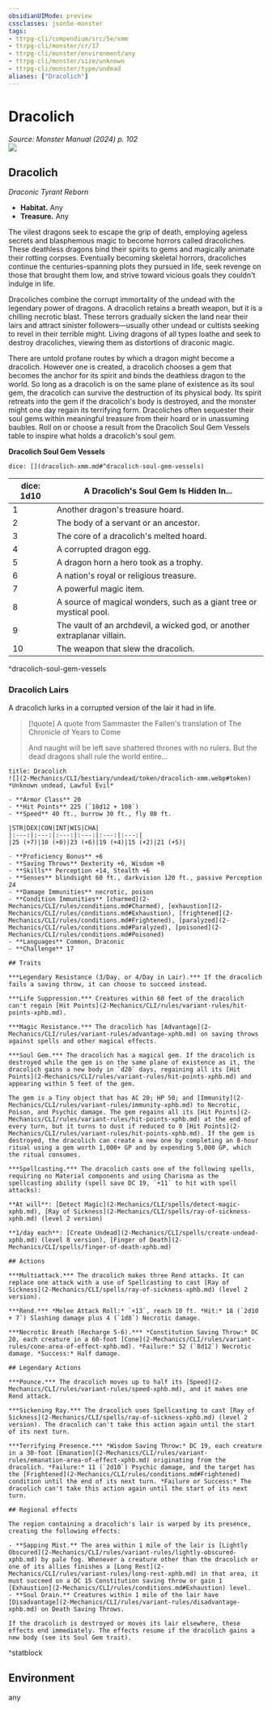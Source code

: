 ```yaml
---
obsidianUIMode: preview
cssclasses: json5e-monster
tags:
- ttrpg-cli/compendium/src/5e/xmm
- ttrpg-cli/monster/cr/17
- ttrpg-cli/monster/environment/any
- ttrpg-cli/monster/size/unknown
- ttrpg-cli/monster/type/undead
aliases: ["Dracolich"]
---
```

# Dracolich
*Source: Monster Manual (2024) p. 102*  
![](2-Mechanics/CLI/books/monster-manual-2025/img/dracolich.webp#right)

## Dracolich

*Draconic Tyrant Reborn*

- **Habitat.** Any  
- **Treasure.** Any  

The vilest dragons seek to escape the grip of death, employing ageless secrets and blasphemous magic to become horrors called dracoliches. These deathless dragons bind their spirits to gems and magically animate their rotting corpses. Eventually becoming skeletal horrors, dracoliches continue the centuries-spanning plots they pursued in life, seek revenge on those that brought them low, and strive toward vicious goals they couldn't indulge in life.

Dracoliches combine the corrupt immortality of the undead with the legendary power of dragons. A dracolich retains a breath weapon, but it is a chilling necrotic blast. These terrors gradually sicken the land near their lairs and attract sinister followers—usually other undead or cultists seeking to revel in their terrible might. Living dragons of all types loathe and seek to destroy dracoliches, viewing them as distortions of draconic magic.

There are untold profane routes by which a dragon might become a dracolich. However one is created, a dracolich chooses a gem that becomes the anchor for its spirit and binds the deathless dragon to the world. So long as a dracolich is on the same plane of existence as its soul gem, the dracolich can survive the destruction of its physical body. Its spirit retreats into the gem if the dracolich's body is destroyed, and the monster might one day regain its terrifying form. Dracoliches often sequester their soul gems within meaningful treasure from their hoard or in unassuming baubles. Roll on or choose a result from the Dracolich Soul Gem Vessels table to inspire what holds a dracolich's soul gem.

**Dracolich Soul Gem Vessels**

`dice: [](dracolich-xmm.md#^dracolich-soul-gem-vessels)`

| dice: 1d10 | A Dracolich's Soul Gem Is Hidden In... |
|------------|----------------------------------------|
| 1 | Another dragon's treasure hoard. |
| 2 | The body of a servant or an ancestor. |
| 3 | The core of a dracolich's melted hoard. |
| 4 | A corrupted dragon egg. |
| 5 | A dragon horn a hero took as a trophy. |
| 6 | A nation's royal or religious treasure. |
| 7 | A powerful magic item. |
| 8 | A source of magical wonders, such as a giant tree or mystical pool. |
| 9 | The vault of an archdevil, a wicked god, or another extraplanar villain. |
| 10 | The weapon that slew the dracolich. |
^dracolich-soul-gem-vessels

### Dracolich Lairs

A dracolich lurks in a corrupted version of the lair it had in life.

> [!quote] A quote from Sammaster the Fallen's translation of The Chronicle of Years to Come  
> 
> And naught will be left save shattered thrones with no rulers. But the dead dragons shall rule the world entire...


```ad-statblock
title: Dracolich
![](2-Mechanics/CLI/bestiary/undead/token/dracolich-xmm.webp#token)
*Unknown undead, Lawful Evil*

- **Armor Class** 20 
- **Hit Points** 225 (`18d12 + 108`) 
- **Speed** 40 ft., burrow 30 ft., fly 80 ft.

|STR|DEX|CON|INT|WIS|CHA|
|:---:|:---:|:---:|:---:|:---:|:---:|
|25 (+7)|10 (+0)|23 (+6)|19 (+4)|15 (+2)|21 (+5)|

- **Proficiency Bonus** +6
- **Saving Throws** Dexterity +6, Wisdom +8
- **Skills** Perception +14, Stealth +6
- **Senses** blindsight 60 ft., darkvision 120 ft., passive Perception 24
- **Damage Immunities** necrotic, poison
- **Condition Immunities** [charmed](2-Mechanics/CLI/rules/conditions.md#Charmed), [exhaustion](2-Mechanics/CLI/rules/conditions.md#Exhaustion), [frightened](2-Mechanics/CLI/rules/conditions.md#Frightened), [paralyzed](2-Mechanics/CLI/rules/conditions.md#Paralyzed), [poisoned](2-Mechanics/CLI/rules/conditions.md#Poisoned)
- **Languages** Common, Draconic
- **Challenge** 17

## Traits

***Legendary Resistance (3/Day, or 4/Day in Lair).*** If the dracolich fails a saving throw, it can choose to succeed instead.

***Life Suppression.*** Creatures within 60 feet of the dracolich can't regain [Hit Points](2-Mechanics/CLI/rules/variant-rules/hit-points-xphb.md).

***Magic Resistance.*** The dracolich has [Advantage](2-Mechanics/CLI/rules/variant-rules/advantage-xphb.md) on saving throws against spells and other magical effects.

***Soul Gem.*** The dracolich has a magical gem. If the dracolich is destroyed while the gem is on the same plane of existence as it, the dracolich gains a new body in `d20` days, regaining all its [Hit Points](2-Mechanics/CLI/rules/variant-rules/hit-points-xphb.md) and appearing within 5 feet of the gem.

The gem is a Tiny object that has AC 20; HP 50; and [Immunity](2-Mechanics/CLI/rules/variant-rules/immunity-xphb.md) to Necrotic, Poison, and Psychic damage. The gem regains all its [Hit Points](2-Mechanics/CLI/rules/variant-rules/hit-points-xphb.md) at the end of every turn, but it turns to dust if reduced to 0 [Hit Points](2-Mechanics/CLI/rules/variant-rules/hit-points-xphb.md). If the gem is destroyed, the dracolich can create a new one by completing an 8-hour ritual using a gem worth 1,000+ GP and by expending 5,000 GP, which the ritual consumes.

***Spellcasting.*** The dracolich casts one of the following spells, requiring no Material components and using Charisma as the spellcasting ability (spell save DC 19, `+11` to hit with spell attacks):

**At will**: [Detect Magic](2-Mechanics/CLI/spells/detect-magic-xphb.md), [Ray of Sickness](2-Mechanics/CLI/spells/ray-of-sickness-xphb.md) (level 2 version)

**1/day each**: [Create Undead](2-Mechanics/CLI/spells/create-undead-xphb.md) (level 8 version), [Finger of Death](2-Mechanics/CLI/spells/finger-of-death-xphb.md)

## Actions

***Multiattack.*** The dracolich makes three Rend attacks. It can replace one attack with a use of Spellcasting to cast [Ray of Sickness](2-Mechanics/CLI/spells/ray-of-sickness-xphb.md) (level 2 version).

***Rend.*** *Melee Attack Roll:* `+13`, reach 10 ft. *Hit:* 18 (`2d10 + 7`) Slashing damage plus 4 (`1d8`) Necrotic damage.

***Necrotic Breath (Recharge 5-6).*** *Constitution Saving Throw:* DC 20, each creature in a 60-foot [Cone](2-Mechanics/CLI/rules/variant-rules/cone-area-of-effect-xphb.md). *Failure:* 52 (`8d12`) Necrotic damage. *Success:* Half damage.

## Legendary Actions

***Pounce.*** The dracolich moves up to half its [Speed](2-Mechanics/CLI/rules/variant-rules/speed-xphb.md), and it makes one Rend attack.

***Sickening Ray.*** The dracolich uses Spellcasting to cast [Ray of Sickness](2-Mechanics/CLI/spells/ray-of-sickness-xphb.md) (level 2 version). The dracolich can't take this action again until the start of its next turn.

***Terrifying Presence.*** *Wisdom Saving Throw:* DC 19, each creature in a 30-foot [Emanation](2-Mechanics/CLI/rules/variant-rules/emanation-area-of-effect-xphb.md) originating from the dracolich. *Failure:* 11 (`2d10`) Psychic damage, and the target has the [Frightened](2-Mechanics/CLI/rules/conditions.md#Frightened) condition until the end of its next turn. *Failure or Success:* The dracolich can't take this action again until the start of its next turn.

## Regional effects

The region containing a dracolich's lair is warped by its presence, creating the following effects:

- **Sapping Mist.** The area within 1 mile of the lair is [Lightly Obscured](2-Mechanics/CLI/rules/variant-rules/lightly-obscured-xphb.md) by pale fog. Whenever a creature other than the dracolich or one of its allies finishes a [Long Rest](2-Mechanics/CLI/rules/variant-rules/long-rest-xphb.md) in that area, it must succeed on a DC 15 Constitution saving throw or gain 1 [Exhaustion](2-Mechanics/CLI/rules/conditions.md#Exhaustion) level.  
- **Soul Drain.** Creatures within 1 mile of the lair have [Disadvantage](2-Mechanics/CLI/rules/variant-rules/disadvantage-xphb.md) on Death Saving Throws.  

If the dracolich is destroyed or moves its lair elsewhere, these effects end immediately. The effects resume if the dracolich gains a new body (see its Soul Gem trait).
```
^statblock

## Environment

any